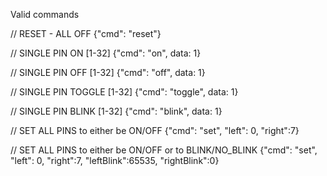 Valid commands

// RESET - ALL OFF
{"cmd": "reset"}

// SINGLE PIN ON [1-32]
{"cmd": "on", data: 1}

// SINGLE PIN OFF [1-32]
{"cmd": "off", data: 1}

// SINGLE PIN TOGGLE [1-32]
{"cmd": "toggle", data: 1}

// SINGLE PIN BLINK [1-32]
{"cmd": "blink", data: 1}

// SET ALL PINS to either be ON/OFF
{"cmd": "set", "left": 0, "right":7}

// SET ALL PINS to either be ON/OFF or to BLINK/NO_BLINK
{"cmd": "set", "left": 0, "right":7, "leftBlink":65535, "rightBlink":0}